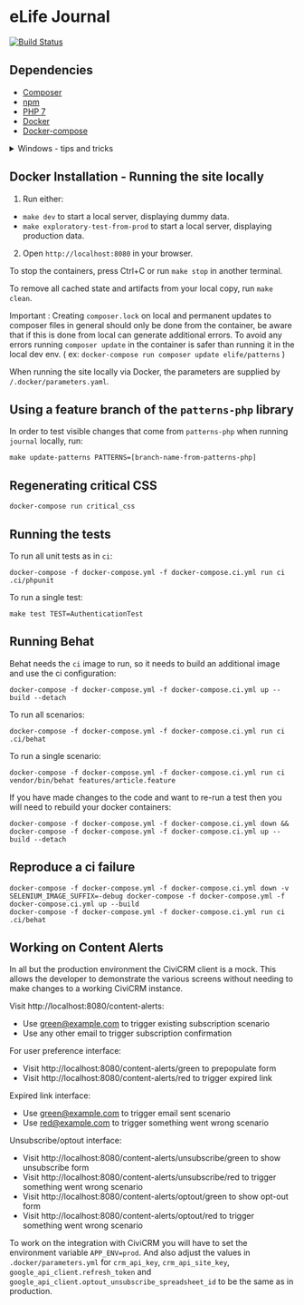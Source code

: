 eLife Journal
=============

[![Build Status](http://ci--alfred.elifesciences.org/buildStatus/icon?job=test-journal)](http://ci--alfred.elifesciences.org/job/test-journal/)

Dependencies
------------

* [Composer](https://getcomposer.org/)
* [npm](https://www.npmjs.com/)
* [PHP 7](https://www.php.net/)
* [Docker](https://www.docker.com/)
* [Docker-compose](https://www.digitalocean.com/community/tutorials/how-to-install-and-use-docker-compose-on-ubuntu-20-04)

<details>
<summary>Windows - tips and tricks</summary>
When using Windows to bypass the main errors we recommend to follow the next :

1. Before you cloned the repo, make sure that you configure git to use the correct line endings.

    * [Explanation](https://stackoverflow.com/a/71209401) / [More detailed](https://stackoverflow.com/q/10418975)
    * Easy fix : `git config --global core.autocrlf input`

2. Make sure you use Windows Linux Subsystem (WSL) or at least git bash.

    * [Guide to use WSL](https://adamtheautomator.com/windows-subsystem-for-linux/)
    * [Guide to use Git Bash](https://www.geeksforgeeks.org/working-on-git-bash/)

3. Use the recommended versions for PHP + extensions and Composer :

    * `PHP 7.3.33-7+ubuntu22.04.1+deb.sury.org+2 (cli) (built: Sep 29 2022 22:23:16) ( NTS )`

      How to install : [Guide 1](https://5balloons.info/how-to-install-php-v-7-3-on-ubuntu-20-04) / [Guide 2](https://computingforgeeks.com/how-to-install-php-ubuntu-debian/)

    * `Composer version 2.2`

      How to install : [Step 1](https://getcomposer.org/download/)
</details>

Docker Installation - Running the site locally
----------------------------------------------

1. Run either:
  - `make dev` to start a local server, displaying dummy data.
  - `make exploratory-test-from-prod` to start a local server, displaying production data.
2. Open `http://localhost:8080` in your browser.

To stop the containers, press Ctrl+C or run `make stop` in another terminal.

To remove all cached state and artifacts from your local copy, run `make clean`.

Important : Creating `composer.lock` on local and permanent updates to composer files in general should only be done from the container, be aware that if this is done from local can generate additional errors. To avoid any errors running `composer update` in the container is safer than running it in the local dev env. ( ex: `docker-compose run composer update elife/patterns` )

When running the site locally via Docker, the parameters are supplied by `/.docker/parameters.yaml`.

Using a feature branch of the `patterns-php` library
----------------------------------------------------

In order to test visible changes that come from `patterns-php` when running `journal` locally, run:

`make update-patterns PATTERNS=[branch-name-from-patterns-php]` 

Regenerating critical CSS
-------------------------

`docker-compose run critical_css`

Running the tests
-----------------

To run all unit tests as in `ci`:

`docker-compose -f docker-compose.yml -f docker-compose.ci.yml run ci .ci/phpunit`

To run a single test:

```
make test TEST=AuthenticationTest
```

Running Behat
-------------

Behat needs the `ci` image to run, so it needs to build an additional image and use the ci configuration:

```
docker-compose -f docker-compose.yml -f docker-compose.ci.yml up --build --detach
```

To run all scenarios:

```
docker-compose -f docker-compose.yml -f docker-compose.ci.yml run ci .ci/behat
```

To run a single scenario:

```
docker-compose -f docker-compose.yml -f docker-compose.ci.yml run ci vendor/bin/behat features/article.feature
```

If you have made changes to the code and want to re-run a test then you will need to rebuild your docker containers:

```
docker-compose -f docker-compose.yml -f docker-compose.ci.yml down && docker-compose -f docker-compose.yml -f docker-compose.ci.yml up --build --detach
```

Reproduce a ci failure
----------------------

```
docker-compose -f docker-compose.yml -f docker-compose.ci.yml down -v
SELENIUM_IMAGE_SUFFIX=-debug docker-compose -f docker-compose.yml -f docker-compose.ci.yml up --build
docker-compose -f docker-compose.yml -f docker-compose.ci.yml run ci .ci/behat
```

Working on Content Alerts
-------------------------

In all but the production environment the CiviCRM client is a mock. This allows the developer to demonstrate the various screens without needing to make changes to a working CiviCRM instance.

Visit http://localhost:8080/content-alerts:
- Use green@example.com to trigger existing subscription scenario
- Use any other email to trigger subscription confirmation

For user preference interface:
- Visit http://localhost:8080/content-alerts/green to prepopulate form
- Visit http://localhost:8080/content-alerts/red to trigger expired link

Expired link interface:
- Use green@example.com to trigger email sent scenario
- Use red@example.com to trigger something went wrong scenario

Unsubscribe/optout interface:
- Visit http://localhost:8080/content-alerts/unsubscribe/green to show unsubscribe form
- Visit http://localhost:8080/content-alerts/unsubscribe/red to trigger something went wrong scenario
- Visit http://localhost:8080/content-alerts/optout/green to show opt-out form
- Visit http://localhost:8080/content-alerts/optout/red to trigger something went wrong scenario

To work on the integration with CiviCRM you will have to set the environment variable `APP_ENV=prod`. And also adjust the values in `.docker/parameters.yml` for `crm_api_key`, `crm_api_site_key`, `google_api_client.refresh_token` and `google_api_client.optout_unsubscribe_spreadsheet_id` to be the same as in production.
